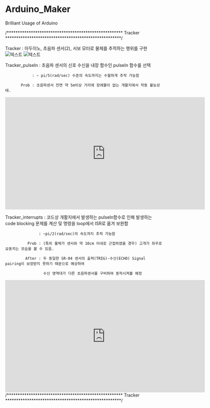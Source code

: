 # Arduino_Maker
Brilliant Usage of Arduino

/***************************************************** Tracker *****************************************************/

Tracker : 아두이노, 초음파 센서(2), 서보 모터로 물체를 추적하는 행위를 구현
![텍스트](https://user-images.githubusercontent.com/51029215/61582552-3aeb6f80-ab67-11e9-97a6-5496456e34f3.png)
![텍스트](https://user-images.githubusercontent.com/51029215/61582558-46d73180-ab67-11e9-9a3b-e9a40b0c4e5c.jpg)


Tracker_pulseIn : 초음파 센서의 신호 수신을 내장 함수인 pulseIn 함수를 선택

                : ~ pi/5(rad/sec) 수준의 속도까지는 수월하게 추적 가능함
                
           Prob : 초음파센서 전면 약 5m이상 거리에 장애물이 없는 개활지에서 작동 불능상태.
           
<iframe width="640" height="360" src="https://www.youtube.com/watch?v=-HaPijdbomE" frameborder="0" gesture="media" allowfullscreen=""></iframe>
           
Tracker_interrupts : 코드상 개활지에서 발생하는 pulseIn함수로 인해 발생하는 code blocking 문제를 계산 및 명령을 loop에서 ISR로 옮겨 보완함

                   : ~pi/2(rad/sec)의 속도까지 추적 가능함
                   
              Prob : (특히 물체가 센서와 약 10cm 이내로 근접하였을 경우) 고개가 좌우로 요동치는 모습을 볼 수 있음.
              
             After : 두 동일한 SR-04 센서의 출력(TRIG)-수신(ECHO) Signal pairing이 보장받지 못하기 때문으로 예상하여 
             
                     수신 영역대가 다른 초음파센서를 구비하여 동작시켜볼 예정

<iframe width="640" height="360" src="https://www.youtube.com/watch?v=t1tX7Z9ZPSY" frameborder="0" gesture="media" allowfullscreen=""></iframe>
/***************************************************** Tracker *****************************************************/

